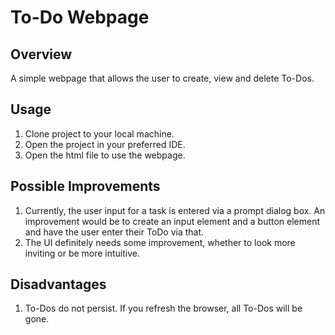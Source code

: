 # To-Do Webpage

## Overview
A simple webpage that allows the user to create, view and delete To-Dos.

## Usage
1. Clone project to your local machine.
2. Open the project in your preferred IDE.
3. Open the html file to use the webpage. 

## Possible Improvements

1. Currently, the user input for a task is entered via a prompt dialog box. An improvement would be to create an input element and a button element and have the user enter their ToDo via that.
2. The UI definitely needs some improvement, whether to look more inviting or be more intuitive.

## Disadvantages

1. To-Dos do not persist. If you refresh the browser, all To-Dos will be gone.